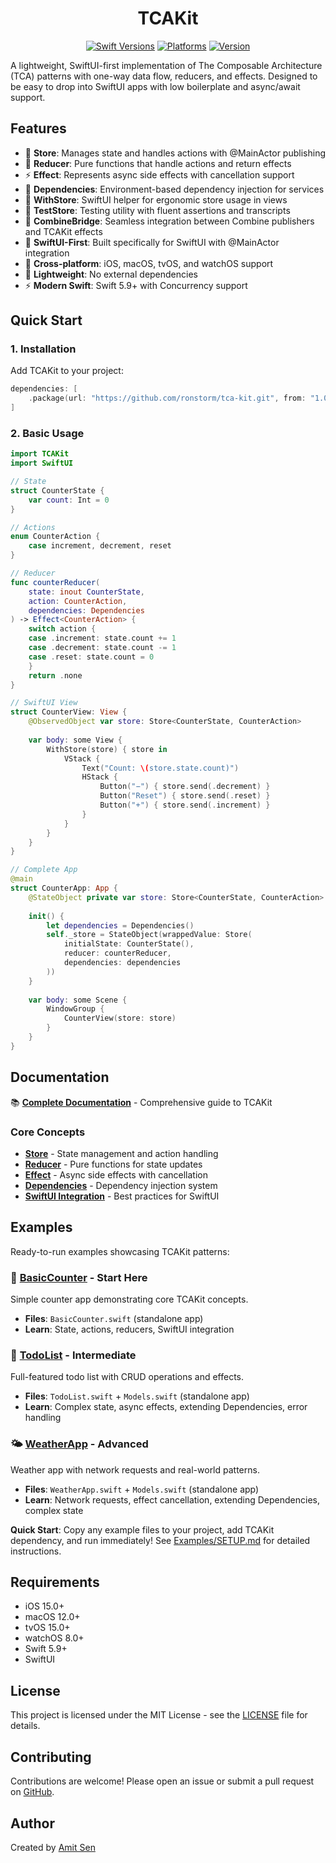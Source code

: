 <div align="center">

# TCAKit

[![Swift Versions](https://swiftpackageindex.com/api/packages/ronstorm/tca-kit/badge?type=swift-versions)](https://swiftpackageindex.com/ronstorm/tca-kit)
[![Platforms](https://swiftpackageindex.com/api/packages/ronstorm/tca-kit/badge?type=platforms)](https://swiftpackageindex.com/ronstorm/tca-kit)
[![Version](https://img.shields.io/badge/version-1.0.0-blue.svg)](https://github.com/ronstorm/tca-kit/releases)

</div>

A lightweight, SwiftUI-first implementation of The Composable Architecture (TCA) patterns with one-way data flow, reducers, and effects. Designed to be easy to drop into SwiftUI apps with low boilerplate and async/await support.

## Features

- 🏪 **Store**: Manages state and handles actions with @MainActor publishing
- 🔄 **Reducer**: Pure functions that handle actions and return effects  
- ⚡ **Effect**: Represents async side effects with cancellation support
- 🔧 **Dependencies**: Environment-based dependency injection for services
- 🎯 **WithStore**: SwiftUI helper for ergonomic store usage in views
- 🧪 **TestStore**: Testing utility with fluent assertions and transcripts
- 🔗 **CombineBridge**: Seamless integration between Combine publishers and TCAKit effects
- 🎯 **SwiftUI-First**: Built specifically for SwiftUI with @MainActor integration
- 📱 **Cross-platform**: iOS, macOS, tvOS, and watchOS support
- 🚀 **Lightweight**: No external dependencies
- ⚡ **Modern Swift**: Swift 5.9+ with Concurrency support

## Quick Start

### 1. Installation

Add TCAKit to your project:

```swift
dependencies: [
    .package(url: "https://github.com/ronstorm/tca-kit.git", from: "1.0.0")
]
```

### 2. Basic Usage

```swift
import TCAKit
import SwiftUI

// State
struct CounterState {
    var count: Int = 0
}

// Actions
enum CounterAction {
    case increment, decrement, reset
}

// Reducer
func counterReducer(
    state: inout CounterState,
    action: CounterAction,
    dependencies: Dependencies
) -> Effect<CounterAction> {
    switch action {
    case .increment: state.count += 1
    case .decrement: state.count -= 1
    case .reset: state.count = 0
    }
    return .none
}

// SwiftUI View
struct CounterView: View {
    @ObservedObject var store: Store<CounterState, CounterAction>
    
    var body: some View {
        WithStore(store) { store in
            VStack {
                Text("Count: \(store.state.count)")
                HStack {
                    Button("−") { store.send(.decrement) }
                    Button("Reset") { store.send(.reset) }
                    Button("+") { store.send(.increment) }
                }
            }
        }
    }
}

// Complete App
@main
struct CounterApp: App {
    @StateObject private var store: Store<CounterState, CounterAction>
    
    init() {
        let dependencies = Dependencies()
        self._store = StateObject(wrappedValue: Store(
            initialState: CounterState(),
            reducer: counterReducer,
            dependencies: dependencies
        ))
    }
    
    var body: some Scene {
        WindowGroup {
            CounterView(store: store)
        }
    }
}
```

## Documentation

📚 **[Complete Documentation](Docs/README.md)** - Comprehensive guide to TCAKit

### Core Concepts
- **[Store](Docs/store.md)** - State management and action handling
- **[Reducer](Docs/reducer.md)** - Pure functions for state updates
- **[Effect](Docs/effect.md)** - Async side effects with cancellation
- **[Dependencies](Docs/dependencies.md)** - Dependency injection system
- **[SwiftUI Integration](Docs/swiftui-integration.md)** - Best practices for SwiftUI

## Examples

Ready-to-run examples showcasing TCAKit patterns:

### 🎯 [BasicCounter](Examples/BasicCounter/) - **Start Here**
Simple counter app demonstrating core TCAKit concepts.
- **Files**: `BasicCounter.swift` (standalone app)
- **Learn**: State, actions, reducers, SwiftUI integration

### 📝 [TodoList](Examples/TodoList/) - **Intermediate**
Full-featured todo list with CRUD operations and effects.
- **Files**: `TodoList.swift` + `Models.swift` (standalone app)
- **Learn**: Complex state, async effects, extending Dependencies, error handling

### 🌤️ [WeatherApp](Examples/WeatherApp/) - **Advanced**
Weather app with network requests and real-world patterns.
- **Files**: `WeatherApp.swift` + `Models.swift` (standalone app)
- **Learn**: Network requests, effect cancellation, extending Dependencies, complex state

**Quick Start**: Copy any example files to your project, add TCAKit dependency, and run immediately! See [Examples/SETUP.md](Examples/SETUP.md) for detailed instructions.

## Requirements

- iOS 15.0+
- macOS 12.0+
- tvOS 15.0+
- watchOS 8.0+
- Swift 5.9+
- SwiftUI

## License

This project is licensed under the MIT License - see the [LICENSE](LICENSE) file for details.

## Contributing

Contributions are welcome! Please open an issue or submit a pull request on [GitHub](https://github.com/ronstorm/tca-kit).

## Author

Created by [Amit Sen](https://github.com/ronstorm)